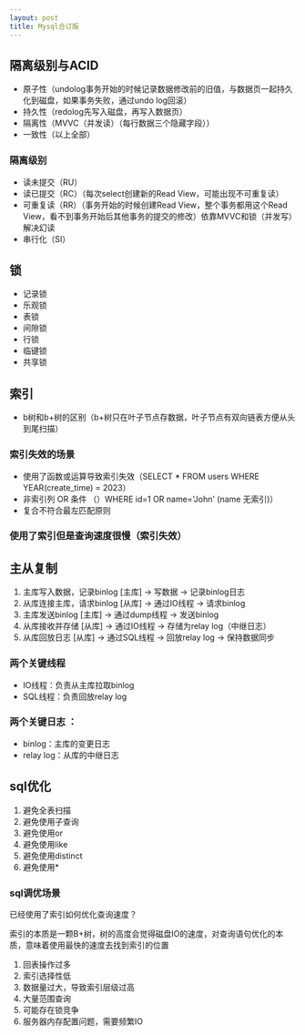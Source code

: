 ```yaml
---
layout: post
title: Mysql合订版
---
```

## 隔离级别与ACID
- 原子性（undolog事务开始的时候记录数据修改前的旧值，与数据页一起持久化到磁盘，如果事务失败，通过undo log回滚）
- 持久性（redolog先写入磁盘，再写入数据页）
- 隔离性（MVVC（并发读）（每行数据三个隐藏字段））
- 一致性（以上全部）
### 隔离级别
- 读未提交（RU）
- 读已提交（RC）（每次select创建新的Read View，可能出现不可重复读）
- 可重复读（RR）（事务开始的时候创建Read View，整个事务都用这个Read View，看不到事务开始后其他事务的提交的修改）依靠MVVC和锁（并发写）解决幻读
- 串行化（SI）

## 锁
- 记录锁
- 乐观锁
- 表锁
- 间隙锁
- 行锁
- 临键锁
- 共享锁

## 索引
- b树和b+树的区别（b+树只在叶子节点存数据，叶子节点有双向链表方便从头到尾扫描）
### 索引失效的场景
- 使用了函数或运算导致索引失效（SELECT * FROM users WHERE YEAR(create_time) = 2023）
- 非索引列 OR 条件	（）WHERE id=1 OR name='John' (name 无索引)）
- 复合不符合最左匹配原则
### 使用了索引但是查询速度很慢（索引失效）


## 主从复制
1. 主库写入数据，记录binlog
   [主库] → 写数据 → 记录binlog日志
2. 从库连接主库，请求binlog
   [从库] → 通过IO线程 → 请求binlog
3. 主库发送binlog
   [主库] → 通过dump线程 → 发送binlog
4. 从库接收并存储
   [从库] → 通过IO线程 → 存储为relay log（中继日志）
5. 从库回放日志
   [从库] → 通过SQL线程 → 回放relay log → 保持数据同步
### 两个关键线程
- IO线程：负责从主库拉取binlog
- SQL线程：负责回放relay log
### 两个关键日志 ：
- binlog：主库的变更日志
- relay log：从库的中继日志

## sql优化
1. 避免全表扫描
2. 避免使用子查询
3. 避免使用or
4. 避免使用like
5. 避免使用distinct
6. 避免使用*

### sql调优场景
已经使用了索引如何优化查询速度？

索引的本质是一颗B+树，树的高度会觉得磁盘IO的速度，对查询语句优化的本质，意味着使用最快的速度去找到索引的位置

1. 回表操作过多
2. 索引选择性低
3. 数据量过大，导致索引层级过高
4. 大量范围查询
5. 可能存在锁竞争
6. 服务器内存配置问题，需要频繁IO
